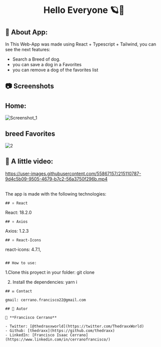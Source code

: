 <h1 align="center"> Hello Everyone 🪐👋</h1>

## 🤖 About App:
In This Web-App was made using React + Typescript + Tailwind, you can see the next features:

-  Search a Breed of dog.
-  you can save a dog in a Favorites
-  you can remove a dog of the favorites list

## 📷 Screenshots

## Home:
![Screenshot_1](https://user-images.githubusercontent.com/55867157/215110829-3e2e98c3-c504-4287-90b8-70679d02c286.png)


## breed Favorites
![2](https://user-images.githubusercontent.com/55867157/215110854-cceb05e7-70ae-4886-97db-44d37ecd85be.png)


## 🎥 A little video:

https://user-images.githubusercontent.com/55867157/215110787-9d4c5b09-9505-4679-b7c2-56a3750f296b.mp4


<br> The app is made with the following technologies:</br>

```
## ⚛️ React
```
 React: 18.2.0
```
## ⚛️ Axios
```
Axios: 1.2.3
```
## ⚛️ React-Icons
```
react-icons: 4.7.1,
```

## How to use: 
```
1.Clone this proyect in your folder: git clone 

2. Install the dependencies: yarn i

```
## ✉️ Contact

gmail: cerrano.francisco22@gmail.com

## 🤔 Autor

👤 **Francisco Cerrano**

- Twitter: [@thedraxxworld](https://twitter.com/ThedraxxWorld)
- Github: [thedraxx](https://github.com/thedraxx)
- LinkedIn: [Francisco Isaac Cerrano](https://www.linkedin.com/in/cerranofrancisco/)
